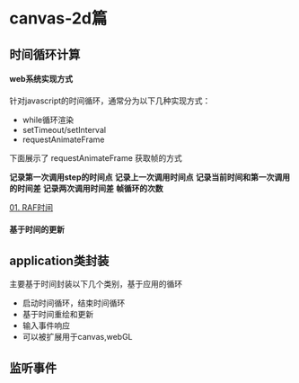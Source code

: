 # canvas-2d篇

## 时间循环计算

#### web系统实现方式

  针对javascript的时间循环，通常分为以下几种实现方式：

- while循环渲染
- setTimeout/setInterval
- requestAnimateFrame

下面展示了 requestAnimateFrame 获取帧的方式 

**记录第一次调用step的时间点**
**记录上一次调用时间点**
**记录当前时间和第一次调用的时间差**
**记录两次调用时间差**
**帧循环的次数**

[01. RAF时间](https://github.com/guantaocc/canvas-2d-learning-note/blob/master/raf.js)


#### 基于时间的更新


## application类封装

主要基于时间封装以下几个类别，基于应用的循环

- 启动时间循环，结束时间循环
- 基于时间重绘和更新
- 输入事件响应
- 可以被扩展用于canvas,webGL


## 监听事件